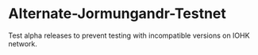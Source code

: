 # Alternate-Jormungandr-Testnet
Test alpha releases to prevent testing with incompatible versions on IOHK network.
